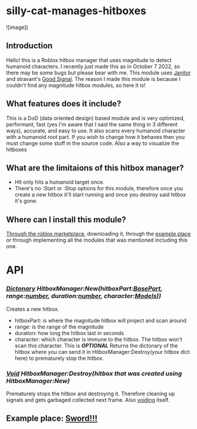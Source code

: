 # silly-cat-manages-hitboxes
![image](
## Introduction
Hello! this is a Roblox hitbox manager that uses magnitude to detect humanoid characters. I recently just made this as in October 7 2022, so there may be some bugs but please bear with me. This module uses [Janitor](https://github.com/howmanysmall/Janitor) and stravant's [Good Signal](https://devforum.roblox.com/t/lua-signal-class-comparison-optimal-goodsignal-class/1387063). The reason I made this module is because I couldn't find any magnitude hitbox modules, so here it is!
## What features does it include?
This is a DoD (data oriented design) based module and is very optimized, performant, fast (yes I'm aware that I said the same thing in 3 different ways), accurate, and easy to use. It also scans every humanoid character with a humanoid root part. If you wish to change how it behaves then you must change some stuff in the source code. Also a way to visualize the hitboxes
## What are the limitaions of this hitbox manager?
- Hit only hits a humanoid target once.
- There's no :Start or :Stop options for this module, therefore once you create a new hitbox it'll start running and once you destroy said hitbox it's gone.
## Where can I install this module?
[Through the roblox marketplace](https://www.roblox.com/library/11204552320/silly-cat-manages-hitbox), downloading it, through the [example place](https://www.roblox.com/games/11205345452/silly-cat-manages-hitboxes-Example-Place) or through implementing all the modules that was mentioned including this one.

# API
### *[Dictonary](https://create.roblox.com/docs/education/coding-5/intro-to-dictionaries) HitboxManager:New(hitboxPart:[BasePart](https://create.roblox.com/docs/education/coding-5/intro-to-dictionaries](https://create.roblox.com/docs/reference/engine/classes/BasePart)), range:[number](https://create.roblox.com/docs/scripting/luau/numbers), duration:[number](https://create.roblox.com/docs/scripting/luau/numbers), character:[Models](https://create.roblox.com/docs/building-and-visuals/studio-modeling/model-objects)))*
Creates a new hitbox.
- hitboxPart: is where the magnitude hitbox will project and scan around
- range: is the range of the magnitude
- duration: how long the hitbox last in seconds
- character: which character is immune to the hitbox. The hitbox won't scan this character. This is ***OPTIONAL***
Returns the dictonary of the hitbox where you can send it in HitboxManager:Destroy(your hitbox dict here) to prematurely stop the hitbox.

### *[Void](https://create.roblox.com/docs/scripting/luau/nil) HitboxManager:Destroy(hitbox that was created using HitboxManager:New)*
Prematurely stops the hitbox and destroying it. Therefore cleaning up signals and gets garbaged collected next frame. Also [voiding](https://create.roblox.com/docs/scripting/luau/nil) itself.

## Example place: [Sword!!!](https://www.roblox.com/games/11205345452/silly-cat-manages-hitboxes-Example-Place)
